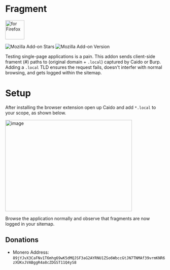 # Fragment
[<img src="https://blog.mozilla.org/addons/files/2020/04/get-the-addon-fx-apr-2020.svg" alt="for Firefox" height="60px">](https://addons.mozilla.org/en-US/firefox/addon/caido-fragment/)

![Mozilla Add-on Stars](https://img.shields.io/amo/stars/caido-fragment)
![Mozilla Add-on Version](https://img.shields.io/amo/v/caido-fragment)

Testing single-page applications is a pain. This addon sends client-side frament (#) paths to (original domain + `.local`) captured by Caido or Burp. Adding a `.local` TLD ensures the request fails, doesn't interfer with normal browsing, and gets logged within the sitemap. 
# Setup
After installing the browser extension open up Caido and add `*.local` to your scope, as shown below.

<img width="399" height="287" alt="image" src="https://github.com/user-attachments/assets/910915e2-fccd-4d03-aac9-fd05d247ec85" />

Browse the application normally and observe that fragments are now logged in your sitemap.

## Donations 
- Monero Address: `89jYJvX3CaFNv1T6mhg69wK5dMQJSF3aG2AYRNU1ZSo6WbccGtJN7TNMAf39vrmKNR6zXUKxJVABggR4a8cZDGST11Q4yS8`

